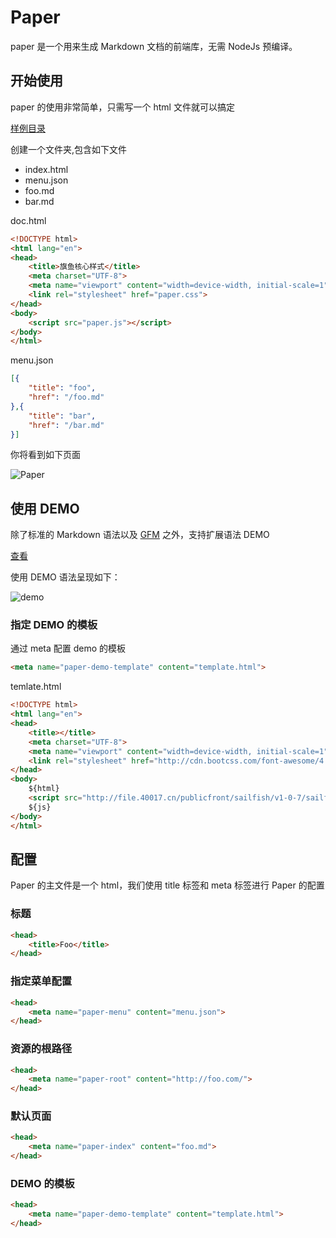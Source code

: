# Paper

paper 是一个用来生成 Markdown 文档的前端库，无需 NodeJs 预编译。

## 开始使用

paper 的使用非常简单，只需写一个 html 文件就可以搞定

[样例目录](...)

创建一个文件夹,包含如下文件

- index.html
- menu.json
- foo.md
- bar.md

doc.html

```html
<!DOCTYPE html>
<html lang="en">
<head>
    <title>旗鱼核心样式</title>
    <meta charset="UTF-8">
    <meta name="viewport" content="width=device-width, initial-scale=1">
    <link rel="stylesheet" href="paper.css"> 
</head>
<body>
    <script src="paper.js"></script>
</body>
</html>
```

menu.json

```json
[{
    "title": "foo",
    "href": "/foo.md"
},{
    "title": "bar",
    "href": "/bar.md"
}]
```

你将看到如下页面

![Paper](...)

## 使用 DEMO

除了标准的 Markdown 语法以及 [GFM](https://help.github.com/categories/writing-on-github/) 之外，支持扩展语法 DEMO

[查看](https://gist.github.com/sumight/095444380fd459550de7b667f2f2f38b#file-markdown-demo-txt)

使用 DEMO 语法呈现如下：

![demo]()

### 指定 DEMO 的模板

通过 meta 配置 demo 的模板

```html
<meta name="paper-demo-template" content="template.html"> 
```

temlate.html

```html
<!DOCTYPE html>
<html lang="en">
<head>
    <title></title>
    <meta charset="UTF-8">
    <meta name="viewport" content="width=device-width, initial-scale=1">
    <link rel="stylesheet" href="http://cdn.bootcss.com/font-awesome/4.7.0/css/font-awesome.min.css">
</head>
<body>
    ${html}
    <script src="http://file.40017.cn/publicfront/sailfish/v1-0-7/sailfish.vue.js"></script>
    ${js}
</body>
</html>
```



## 配置

Paper 的主文件是一个 html，我们使用 title 标签和 meta 标签进行 Paper 的配置

### 标题

```html
<head>
    <title>Foo</title>
</head>
```

### 指定菜单配置

```html
<head>
    <meta name="paper-menu" content="menu.json">
</head>
```

### 资源的根路径

```html
<head>
    <meta name="paper-root" content="http://foo.com/">
</head>
```

### 默认页面

```html
<head>
    <meta name="paper-index" content="foo.md">
</head>
```

### DEMO 的模板

```html
<head>
    <meta name="paper-demo-template" content="template.html">
</head>
```